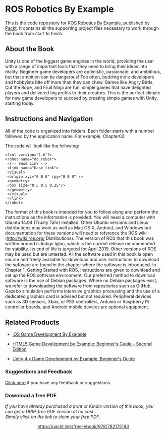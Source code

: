 # ROS Robotics By Example
This is the code repository for [ROS Robotics By Example](https://www.packtpub.com/hardware-and-creative/ros-robotics-example?utm_source=github&utm_medium=repository&utm_campaign=9781782175193), published by [Packt](https://www.packtpub.com/?utm_source=github). It contains all the supporting project files necessary to work through the book from start to finish.
## About the Book
Unity is one of the biggest game engines in the world, providing the user with a range of important tools that they need to bring their ideas into reality. Beginner game developers are optimistic, passionate, and ambitious, but that ambition can be dangerous! Too often, budding indie developers and hobbyists bite off more than they can chew. Games like Angry Birds, Cut the Rope, and Fruit Ninja are fun, simple games that have delighted players and delivered big profits to their creators. This is the perfect climate for new game developers to succeed by creating simple games with Unity, starting today.


## Instructions and Navigation
All of the code is organized into folders. Each folder starts with a number followed by the application name. For example, Chapter02.



The code will look like the following:
```
<?xml version='1.0'?>
<robot name="dd_robot">
 <!-- Base Link -->
 <link name="base_link">
 <visual>
 <origin xyz="0 0 0" rpy="0 0 0" />
 <geometry>
 <box size="0.5 0.5 0.25"/>
 </geometry>
 </visual>
 </link>
</robot>
```

The format of this book is intended for you to follow along and perform the
instructions as the information is provided. You will need a computer with Ubuntu
14.04 (Trusty Tahr) installed. Other Ubuntu versions and Linux distributions
may work as well as Mac OS X, Android, and Windows but documentation for
these versions will need to reference the ROS wiki (http://wiki.ros.org/
Distributions).
The version of ROS that this book was written around is Indigo Igloo, which is the
current release recommended for stability. Its end of life is targeted for April 2019.
Other versions of ROS may be used but are untested.
All the software used in this book is open source and freely available for download
and use. Instructions to download the software are found in the chapter where the
software is introduced. In Chapter 1, Getting Started with ROS, instructions are given
to download and set up the ROS software environment.
Our preferred method to download software is the use of Debian packages. Where
no Debian packages exist, we refer to downloading the software from repositories
such as GitHub.
Gazebo simulation performs intensive graphics processing and the use of a dedicated
graphics card is advised but not required.
Peripheral devices such as 3D sensors, Xbox, or PS3 controllers, Arduino or
Raspberry Pi controller boards, and Android mobile devices are optional equipment.

## Related Products
* [iOS Game Development By Example](https://www.packtpub.com/game-development/ios-game-development-example?utm_source=github&utm_medium=repository&utm_campaign=9781785284694)

* [HTML5 Game Development by Example: Beginner's Guide - Second Edition](https://www.packtpub.com/game-development/html5-game-development-example-beginners-guide-second-edition?utm_source=github&utm_medium=repository&utm_campaign=9781785287770)

* [Unity 4.x Game Development by Example: Beginner's Guide](https://www.packtpub.com/game-development/unity-4x-game-development-example-beginners-guide?utm_source=github&utm_medium=repository&utm_campaign=9781849695268)

### Suggestions and Feedback
[Click here](https://docs.google.com/forms/d/e/1FAIpQLSe5qwunkGf6PUvzPirPDtuy1Du5Rlzew23UBp2S-P3wB-GcwQ/viewform) if you have any feedback or suggestions.
### Download a free PDF

 <i>If you have already purchased a print or Kindle version of this book, you can get a DRM-free PDF version at no cost.<br>Simply click on the link to claim your free PDF.</i>
<p align="center"> <a href="https://packt.link/free-ebook/9781782175193">https://packt.link/free-ebook/9781782175193 </a> </p>